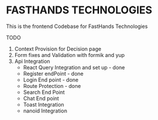 # FASTHANDS TECHNOLOGIES

This is the frontend Codebase for FastHands Technologies

TODO

1. Context Provision for Decision page
2. Form fixes and Validation with formik and yup
3. Api Integration
   - React Query Integration and set up - done
   - Register endPoint - done
   - Login End point - done
   - Route Protection - done
   - Search End Point
   - Chat End point
   - Toast Integration
   - nanoid Integration
